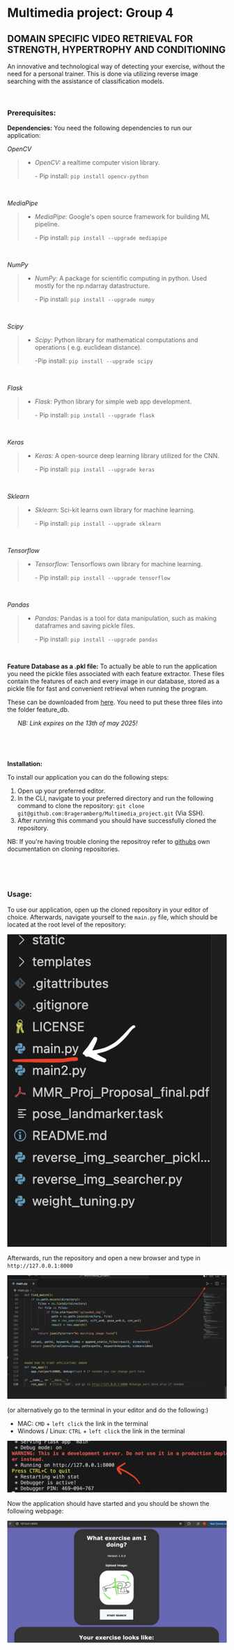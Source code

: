 # Multimedia project: Group 4
## DOMAIN SPECIFIC VIDEO RETRIEVAL FOR STRENGTH, HYPERTROPHY AND CONDITIONING
An innovative and technological way of detecting your exercise, without the need for a personal trainer. This is done via utilizing reverse image searching with the assistance of classification models.

&nbsp;


### Prerequisites:
**Dependencies:**
You need the following dependencies to run our application:

*OpenCV*
> -  *OpenCV:* a realtime computer vision library.<p></p>
	- Pip install: `pip install opencv-python`

&nbsp;

*MediaPipe*
>-  *MediaPipe:* Google's open source framework for building ML pipeline.<p></p>
		- Pip install: `pip install --upgrade mediapipe`

&nbsp;

  *NumPy*
>-  *NumPy:* A package for scientific computing in python. Used mostly for the np.ndarray datastructure.<p></p>
		- Pip install: `pip install --upgrade numpy`

&nbsp;

*Scipy*
> -  *Scipy:* Python library for mathematical computations and operations ( e.g. euclidean distance).<p></p>
	-Pip install: `pip install --upgrade scipy`

&nbsp;

*Flask*
> -  *Flask:* Python library for simple web app development.<p></p>
	- Pip install: `pip install --upgrade flask`

&nbsp;

*Keras*
> -  *Keras:* A open-source deep learning library utilized for the CNN.<p></p>
	- Pip install: `pip install --upgrade keras`

&nbsp;

*Sklearn*
> -  *Sklearn:* Sci-kit learns own library for machine learning.<p></p>
	- Pip install: `pip install --upgrade sklearn`

&nbsp;

*Tensorflow*
> -  *Tensorflow:* Tensorflows own library for machine learning.<p></p>
	- Pip install: `pip install --upgrade tensorflow`

&nbsp;

*Pandas*
> -  *Pandas:* Pandas is a tool for data manipulation, such as making dataframes and saving pickle files.<p></p>
	- Pip install: `pip install --upgrade pandas`
&nbsp;

&nbsp;

**Feature Database as a .pkl file:**
To actually be able to run the application you need the pickle files associated with each feature extractor. These files contain the features of each and every image in our database, stored as a pickle file for fast and convenient retrieval when running the program.

These can be downloaded from [here](https://unisydneyedu-my.sharepoint.com/:f:/g/personal/thus0518_uni_sydney_edu_au/EkcsZbO2zZhAi57Mvj_Z-9YBKax0SaSjgek4x6M04-BWtQ?e=L2eJcV).
You need to put these three files into the folder feature_db.<p></p>
&nbsp;&nbsp;&nbsp;&nbsp;&nbsp; *NB: Link expires on the 13th of may 2025!*

&nbsp;

&nbsp;

**Installation:**

To install our application you can do the following steps:

1. Open up your preferred editor.
2. In the CLI, navigate to your preferred directory and run the following command to clone the repository: `git clone git@github.com:8rageramberg/Multimedia_project.git` (Via SSH).
3. After running this command you should have successfully cloned the repository.

NB: If you're having trouble cloning the repositroy refer to [githubs](https://docs.github.com/en/repositories/creating-and-managing-repositories/cloning-a-repository) own documentation on cloning repositories.

&nbsp;

&nbsp;

### Usage:
To use our application, open up the cloned repository in your editor of choice. Afterwards, navigate yourself to the `main.py` file, which should be located at the root level of the repository:

![README_IMG_1](https://github.com/8rageramberg/Multimedia_project/blob/main/readme_imgs/readme_img1.png)

Afterwards, run the repository and open a new browser and type in `http://127.0.0.1:8000`

![README_IMG_2](https://github.com/8rageramberg/Multimedia_project/blob/main/readme_imgs/readme_img2.png)

(or alternatively go to the terminal in your editor and do the following:)

- MAC: `CMD` + `left click` the link in the terminal
- Windows / Linux: `CTRL` + `left click` the link in the terminal

![README_IMG_3](https://github.com/8rageramberg/Multimedia_project/blob/main/readme_imgs/readme_img3.png)

Now the application should have started and you should be shown the following webpage:

![README_IMG_4](https://github.com/8rageramberg/Multimedia_project/blob/main/readme_imgs/readme_img4.png)
